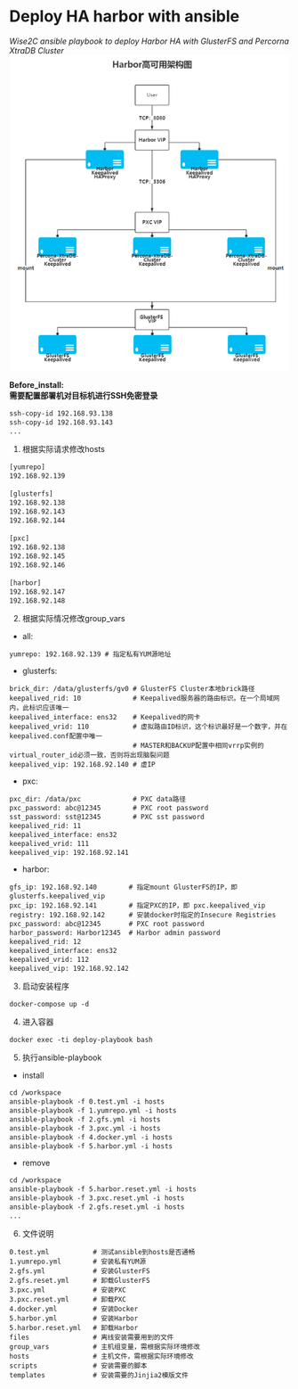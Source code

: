 # Deploy HA harbor with ansible
*Wise2C ansible playbook to deploy Harbor HA with GlusterFS and Percorna XtraDB Cluster*
![alt](.manual/architecture.png)

**Before_install:  
需要配置部署机对目标机进行SSH免密登录**
```
ssh-copy-id 192.168.93.138  
ssh-copy-id 192.168.93.143  
...
```
1. 根据实际请求修改hosts  
```
[yumrepo]
192.168.92.139

[glusterfs]
192.168.92.138 
192.168.92.143 
192.168.92.144 

[pxc]
192.168.92.138 
192.168.92.145 
192.168.92.146 

[harbor]
192.168.92.147
192.168.92.148
```

2. 根据实际情况修改group_vars  
* all:  
```
yumrepo: 192.168.92.139 # 指定私有YUM源地址
```
* glusterfs:  
```
brick_dir: /data/glusterfs/gv0 # GlusterFS Cluster本地brick路径
keepalived_rid: 10             # Keepalived服务器的路由标识。在一个局域网内，此标识应该唯一   
keepalived_interface: ens32    # Keepalived的网卡
keepalived_vrid: 110           # 虚拟路由ID标识，这个标识最好是一个数字，并在keepalived.conf配置中唯一
                               # MASTER和BACKUP配置中相同vrrp实例的virtual_router_id必须一致，否则将出现脑裂问题
keepalived_vip: 192.168.92.140 # 虚IP
```
* pxc:  
```
pxc_dir: /data/pxc             # PXC data路径
pxc_password: abc@12345        # PXC root password
sst_password: sst@12345        # PXC sst password
keepalived_rid: 11
keepalived_interface: ens32
keepalived_vrid: 111
keepalived_vip: 192.168.92.141
```
* harbor:  
```
gfs_ip: 192.168.92.140        # 指定mount GlusterFS的IP，即 glusterfs.keepalived_vip
pxc_ip: 192.168.92.141        # 指定PXC的IP，即 pxc.keepalived_vip
registry: 192.168.92.142      # 安装docker时指定的Insecure Registries
pxc_password: abc@12345       # PXC root password
harbor_password: Harbor12345  # Harbor admin password
keepalived_rid: 12          
keepalived_interface: ens32
keepalived_vrid: 112
keepalived_vip: 192.168.92.142
```
3. 启动安装程序
```
docker-compose up -d
```
4. 进入容器
```
docker exec -ti deploy-playbook bash
```
5. 执行ansible-playbook
* install
```
cd /workspace
ansible-playbook -f 0.test.yml -i hosts
ansible-playbook -f 1.yumrepo.yml -i hosts
ansible-playbook -f 2.gfs.yml -i hosts
ansible-playbook -f 3.pxc.yml -i hosts
ansible-playbook -f 4.docker.yml -i hosts
ansible-playbook -f 5.harbor.yml -i hosts
```
* remove
```
cd /workspace
ansible-playbook -f 5.harbor.reset.yml -i hosts
ansible-playbook -f 3.pxc.reset.yml -i hosts
ansible-playbook -f 2.gfs.reset.yml -i hosts
...
```
6. 文件说明
```
0.test.yml           # 测试ansible到hosts是否通畅
1.yumrepo.yml        # 安装私有YUM源
2.gfs.yml            # 安装GlusterFS
2.gfs.reset.yml      # 卸载GlusterFS
3.pxc.yml            # 安装PXC
3.pxc.reset.yml      # 卸载PXC
4.docker.yml         # 安装Docker
5.harbor.yml         # 安装Harbor
5.harbor.reset.yml   # 卸载Harbor
files                # 离线安装需要用到的文件
group_vars           # 主机组变量，需根据实际环境修改
hosts                # 主机文件，需根据实际环境修改
scripts              # 安装需要的脚本
templates            # 安装需要的Jinjia2模版文件
```

